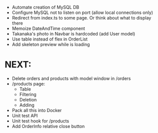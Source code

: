 -   Automate creation of MySQL DB
-   Configure MySQL not to listen on port (allow local connections only)
-   Redirect from index.ts to some page. Or think about what to display there
-   Memoize DateAndTime component
-   Takanaka's photo in Navbar is hardcoded (add User model)
-   Use table instead of flex in OrderList
-   Add skeleton preview while <OrderInfo> is loading

# NEXT:

-   Delete orders and products with model window in /orders
-   /products page:
    -   Table
    -   Filtering
    -   Deletion
    -   Adding
-   Pack all this into Docker
-   Unit test API
-   Unit test hook for /products
-   Add OrderInfo relative close button

